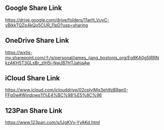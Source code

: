 ## Google Share Link
https://drive.google.com/drive/folders/11arH_VuyC-yBIkkTQZp4kQo5CUR_11pD?usp=sharing
## OneDrive Share Link
https://wxtis-my.sharepoint.com/:f:/g/personal/james_jiang_bostonis_org/Eg8KA0g5lRRNkzAKH5T3GLsBr_zIH5i-NwJB7HTJahjaAw
## iCloud Share Link
https://www.icloud.com/iclouddrive/02cpIvlMq3eh9zB9an0-FFg0w#Windows11%E4%BC%98%E5%8C%96
## 123Pan Share Link
https://www.123pan.com/s/IJgKVv-YyAKd.html